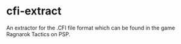 cfi-extract
===========

An extractor for the .CFI file format which can be found in the game Ragnarok Tactics on PSP.